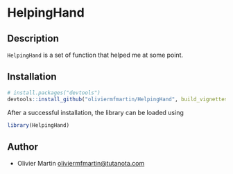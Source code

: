 # HelpingHand


## Description

`HelpingHand` is a set of function that helped me at some point.

## Installation

```R
# install.packages("devtools")
devtools::install_github("oliviermfmartin/HelpingHand", build_vignettes = TRUE)
```

After a successful installation, the library can be loaded using

```R
library(HelpingHand)
```

## Author

* Olivier Martin
[oliviermfmartin@tutanota.com](mailto:oliviermfmartin@tutanota.com)

